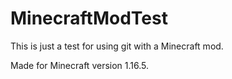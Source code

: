 # MinecraftModTest

This is just a test for using git with a Minecraft mod.

Made for Minecraft version 1.16.5.
